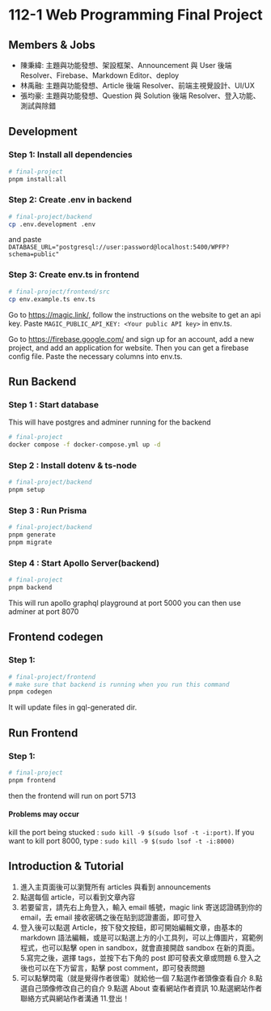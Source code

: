 # 112-1 Web Programming Final Project

## Members & Jobs

- 陳秉緯: 主題與功能發想、架設框架、Announcement 與 User 後端 Resolver、Firebase、Markdown Editor、deploy
- 林禹融: 主題與功能發想、Article 後端 Resolver、前端主視覺設計、UI/UX
- 張均豪: 主題與功能發想、Question 與 Solution 後端 Resolver、登入功能、測試與除錯

## Development

### Step 1: Install all dependencies

```sh
# final-project
pnpm install:all
```

### Step 2: Create .env in backend

```sh
# final-project/backend
cp .env.development .env
```

and paste `DATABASE_URL="postgresql://user:password@localhost:5400/WPFP?schema=public"`

### Step 3: Create env.ts in frontend

```sh
# final-project/frontend/src
cp env.example.ts env.ts
```

Go to https://magic.link/, follow the instructions on the website to get an api key.
Paste `MAGIC_PUBLIC_API_KEY: <Your public API key>` in env.ts.

Go to https://firebase.google.com/ and sign up for an account, add a new project, and add an application for website. Then you can get a firebase config file. Paste the necessary columns into env.ts.

## Run Backend

### Step 1 : Start database

This will have postgres and adminer running for the backend

```sh
# final-project
docker compose -f docker-compose.yml up -d
```

### Step 2 : Install dotenv & ts-node

```sh
# final-project/backend
pnpm setup
```

### Step 3 : Run Prisma

```sh
# final-project/backend
pnpm generate
pnpm migrate
```

### Step 4 : Start Apollo Server(backend)

```sh
# final-project
pnpm backend
```

This will run apollo graphql playground at port 5000
you can then use adminer at port 8070

## Frontend codegen

### Step 1:

```sh
# final-project/frontend
# make sure that backend is running when you run this command
pnpm codegen
```

It will update files in gql-generated dir.

## Run Frontend

### Step 1:

```sh
# final-project
pnpm frontend
```

then the frontend will run on port 5713

#### Problems may occur

kill the port being stucked : `sudo kill -9 $(sudo lsof -t -i:port)`. If you want to kill port 8000, type : `sudo kill -9 $(sudo lsof -t -i:8000)`

## Introduction & Tutorial

1. 進入主頁面後可以瀏覽所有 articles 與看到 announcements
2. 點選每個 article，可以看到文章內容
3. 若要留言，請先右上角登入，輸入 email 帳號，magic link 寄送認證碼到你的 email，去 email 接收密碼之後在貼到認證畫面，即可登入
4. 登入後可以點選 Article，按下發文按鈕，即可開始編輯文章，由基本的 markdown 語法編輯，或是可以點選上方的小工具列，可以上傳圖片，寫範例程式，也可以點擊 open in sandbox，就會直接開啟 sandbox 在新的頁面。 5.寫完之後，選擇 tags，並按下右下角的 post 即可發表文章或問題 6.登入之後也可以在下方留言，點擊 post comment，即可發表問題
5. 可以點擊閃電（就是覺得作者很電）就給他一個 7.點選作者頭像查看自介 8.點選自己頭像修改自己的自介 9.點選 About 查看網站作者資訊 10.點選網站作者聯絡方式與網站作者溝通 11.登出！
